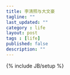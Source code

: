 ```yaml
---
title: 李清照与大文豪
tagline: ""
last_updated: ""
category : life
layout: post
tags : [life]
published: false
description: ""
---
```

{% include JB/setup %}
